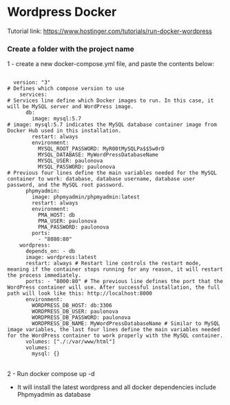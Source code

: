# Wordpress Docker

Tutorial link: https://www.hostinger.com/tutorials/run-docker-wordpress

### Create a folder with the project name

1 - create a new docker-compose.yml file, and paste the contents below:

<code>
  version: "3"
# Defines which compose version to use
    services:
# Services line define which Docker images to run. In this case, it will be MySQL server and WordPress image.
      db:
        image: mysql:5.7
# image: mysql:5.7 indicates the MySQL database container image from Docker Hub used in this installation.
        restart: always
        environment:
          MYSQL_ROOT_PASSWORD: MyR00tMySQLPa$$5w0rD
          MYSQL_DATABASE: MyWordPressDatabaseName
          MYSQL_USER: paulonova
          MYSQL_PASSWORD: paulonova
# Previous four lines define the main variables needed for the MySQL container to work: database, database username, database user password, and the MySQL root password.
      phpmyadmin:
        image: phpmyadmin/phpmyadmin:latest
        restart: always
        environment:
          PMA_HOST: db
          PMA_USER: paulonova
          PMA_PASSWORD: paulonova
        ports:
          - "8080:80"
    wordpress:
      depends_on: - db
      image: wordpress:latest
      restart: always # Restart line controls the restart mode, meaning if the container stops running for any reason, it will restart the process immediately.
      ports: - "8000:80" # The previous line defines the port that the WordPress container will use. After successful installation, the full path will look like this: http://localhost:8000
      environment:
        WORDPRESS_DB_HOST: db:3306
        WORDPRESS_DB_USER: paulonova
        WORDPRESS_DB_PASSWORD: paulonova
        WORDPRESS_DB_NAME: MyWordPressDatabaseName # Similar to MySQL image variables, the last four lines define the main variables needed for the WordPress container to work properly with the MySQL container.
      volumes: ["./:/var/www/html"]
      volumes:
        mysql: {}

</code>
</br>
2 - Run docker compose up -d

- It will install the latest wordpress and all docker dependencies include Phpmyadmin as database
